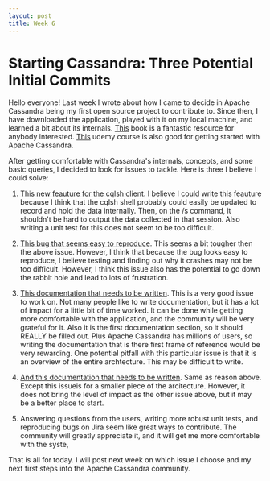 ```yaml
---
layout: post
title: Week 6
---
```


# Starting Cassandra: Three Potential Initial Commits

Hello everyone! Last week I wrote about how I came to decide in Apache Cassandra being my first open source project to contribute to. Since then, I have downloaded the application, played with it on my local machine, and learned a bit about its internals. [This](https://www.amazon.com/Cassandra-Definitive-Guide-Eben-Hewitt/dp/1449390412) book is a fantastic resource for anybody interested. [This](https://www.udemy.com/learn-cassandra-from-scratch/) udemy course is also good for getting started with Apache Cassandra. 

After getting comfortable with Cassandra's internals, concepts, and some basic queries, I decided to look for issues to tackle. Here is three I believe I could solve:

1. [This new feauture for the cqlsh client](https://issues.apache.org/jira/browse/CASSANDRA-15046?jql=project%20%3D%20CASSANDRA%20AND%20assignee%20in%20(EMPTY)). I believe I could write this feauture because I think that the cqlsh shell probably could easily be updated to record and hold the data internally. Then, on the /s command, it shouldn't be hard to output the data collected in that session. Also writing a unit test for this does not seem to be too difficult.

2. [This bug that seems easy to reproduce](https://issues.apache.org/jira/browse/CASSANDRA-15044?jql=project%20%3D%20CASSANDRA%20AND%20assignee%20in%20(EMPTY)). This seems a bit tougher then the above issue. However, I think that because the bug looks easy to reproduce, I believe testing and finding out why it crashes may not be too difficult. However, I think this issue also has the potential to go down the rabbit hole and lead to lots of frustration.

3. [This documentation that needs to be written](http://cassandra.apache.org/doc/latest/architecture/overview.html). This is a very good issue to work on. Not many people like to write documentation, but it has a lot of impact for a little bit of time worked. It can be done while getting more comfortable with the application, and the community will be very grateful for it. Also it is the first documentation section, so it should REALLY be filled out. Plus Apache Cassandra has millions of users, so writing the documentation that is there first frame of reference would be very rewarding. One potential pitfall with this particular issue is that it is an overview of the entire archtecture. This may be difficult to write.

4. [And this documentation that needs to be written](http://cassandra.apache.org/doc/latest/architecture/dynamo.html). Same as reason above. Except this issueis for a smaller piece of the arcitecture. However, it does not bring the level of impact as the other issue above, but it may be a better place to start.

5. Answering questions from the users, writing more robust unit tests, and reproducing bugs on Jira seem like great ways to contribute. The community will greatly appreciate it, and it will get me more comfortable with the syste,

That is all for today. I will post next week on which issue I choose and my next first steps into the Apache Cassandra community.

